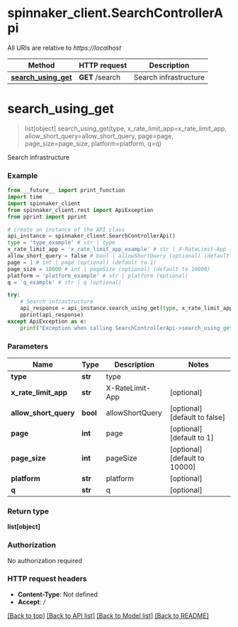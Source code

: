 # spinnaker_client.SearchControllerApi

All URIs are relative to *https://localhost*

Method | HTTP request | Description
------------- | ------------- | -------------
[**search_using_get**](SearchControllerApi.md#search_using_get) | **GET** /search | Search infrastructure


# **search_using_get**
> list[object] search_using_get(type, x_rate_limit_app=x_rate_limit_app, allow_short_query=allow_short_query, page=page, page_size=page_size, platform=platform, q=q)

Search infrastructure

### Example
```python
from __future__ import print_function
import time
import spinnaker_client
from spinnaker_client.rest import ApiException
from pprint import pprint

# create an instance of the API class
api_instance = spinnaker_client.SearchControllerApi()
type = 'type_example' # str | type
x_rate_limit_app = 'x_rate_limit_app_example' # str | X-RateLimit-App (optional)
allow_short_query = false # bool | allowShortQuery (optional) (default to false)
page = 1 # int | page (optional) (default to 1)
page_size = 10000 # int | pageSize (optional) (default to 10000)
platform = 'platform_example' # str | platform (optional)
q = 'q_example' # str | q (optional)

try:
    # Search infrastructure
    api_response = api_instance.search_using_get(type, x_rate_limit_app=x_rate_limit_app, allow_short_query=allow_short_query, page=page, page_size=page_size, platform=platform, q=q)
    pprint(api_response)
except ApiException as e:
    print("Exception when calling SearchControllerApi->search_using_get: %s\n" % e)
```

### Parameters

Name | Type | Description  | Notes
------------- | ------------- | ------------- | -------------
 **type** | **str**| type | 
 **x_rate_limit_app** | **str**| X-RateLimit-App | [optional] 
 **allow_short_query** | **bool**| allowShortQuery | [optional] [default to false]
 **page** | **int**| page | [optional] [default to 1]
 **page_size** | **int**| pageSize | [optional] [default to 10000]
 **platform** | **str**| platform | [optional] 
 **q** | **str**| q | [optional] 

### Return type

**list[object]**

### Authorization

No authorization required

### HTTP request headers

 - **Content-Type**: Not defined
 - **Accept**: */*

[[Back to top]](#) [[Back to API list]](../README.md#documentation-for-api-endpoints) [[Back to Model list]](../README.md#documentation-for-models) [[Back to README]](../README.md)

